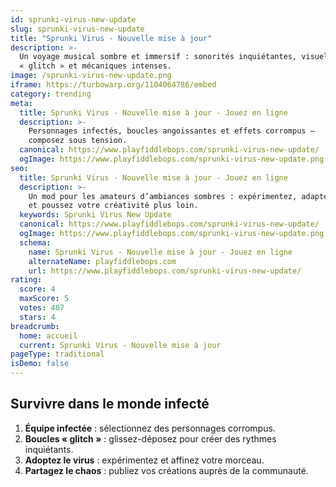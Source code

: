 ```yaml
---
id: sprunki-virus-new-update
slug: sprunki-virus-new-update
title: "Sprunki Virus - Nouvelle mise à jour"
description: >-
  Un voyage musical sombre et immersif : sonorités inquiétantes, visuels 
  « glitch » et mécaniques intenses.
image: /sprunki-virus-new-update.png
iframe: https://turbowarp.org/1104064786/embed
category: trending
meta:
  title: Sprunki Virus - Nouvelle mise à jour - Jouez en ligne
  description: >-
    Personnages infectés, boucles angoissantes et effets corrompus — 
    composez sous tension.
  canonical: https://www.playfiddlebops.com/sprunki-virus-new-update/
  ogImage: https://www.playfiddlebops.com/sprunki-virus-new-update.png
seo:
  title: Sprunki Virus - Nouvelle mise à jour - Jouez en ligne
  description: >-
    Un mod pour les amateurs d’ambiances sombres : expérimentez, adaptez-vous, 
    et poussez votre créativité plus loin.
  keywords: Sprunki Virus New Update
  canonical: https://www.playfiddlebops.com/sprunki-virus-new-update/
  ogImage: https://www.playfiddlebops.com/sprunki-virus-new-update.png
  schema:
    name: Sprunki Virus - Nouvelle mise à jour - Jouez en ligne
    alternateName: playfiddlebops.com
    url: https://www.playfiddlebops.com/sprunki-virus-new-update/
rating:
  score: 4
  maxScore: 5
  votes: 407
  stars: 4
breadcrumb:
  home: accueil
  current: Sprunki Virus - Nouvelle mise à jour
pageType: traditional
isDemo: false
---
```


## Survivre dans le monde infecté

1. **Équipe infectée** : sélectionnez des personnages corrompus.
2. **Boucles « glitch »** : glissez-déposez pour créer des rythmes inquiétants.
3. **Adoptez le virus** : expérimentez et affinez votre morceau.
4. **Partagez le chaos** : publiez vos créations auprès de la communauté.
